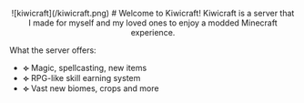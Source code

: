 <p align="center"> ![kiwicraft](/kiwicraft.png)
# Welcome to Kiwicraft!
Kiwicraft is a server that I made for myself and my loved ones to enjoy a modded Minecraft experience.</p>

What the server offers:
- **⟣** Magic, spellcasting, new items
- **⟣** RPG-like skill earning system
- **⟣** Vast new biomes, crops and more

